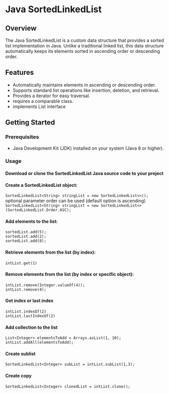 
# Java SortedLinkedList

## Overview

The Java SortedLinkedList is a custom data structure that provides a sorted list implementation in Java. Unlike a traditional linked list, this data structure automatically keeps its elements sorted in ascending order or descending order.

## Features
* Automatically maintains elements in ascending or descending order.
* Supports standard list operations like insertion, deletion, and retrieval.
* Provides a iterator for easy traversal.
* requires a comparable class.
* implements List<T> interface

## Getting Started

### Prerequisites

- Java Development Kit (JDK) installed on your system (Java 8 or higher).

### Usage

#### Download or clone the SortedLinkedList Java source code to your project
#### Create a SortedLinkedList object:
`SortedLinkedList<String> stringList = new SortedLinkedList<>();`  
optional parameter order can be used (default option is ascending)
`SortedLinkedList<String> stringList = new SortedLinkedList<>(SortedLinkedList.Order.ASC);`
#### Add elements to the list:
`sortedList.add(5);`  
`sortedList.add(2);`  
`sortedList.add(8);`
#### Retrieve elements from the list (by index):
`intList.get(1)`
#### Remove elements from the list (by index or specific object):
`intList.remove(Integer.valueOf(4));`  
`intList.remove(4);`
#### Get index or last index
`intList.indexOf(2)`  
`intList.lastIndexOf(2)`
#### Add collection to the list
`List<Integer> elementsToAdd = Arrays.asList(1, 10);`  
`intList.addAll(elementsToAdd);`
#### Create sublist
`SortedLinkedList<Integer> subList = intList.subList(1,3);`
#### Create copy
`SortedLinkedList<Integer> clonedList = intList.clone();`